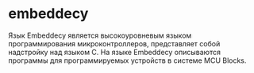 # embeddecy
Язык Embeddecy является высокоуровневым языком программирования микроконтроллеров, представляет собой надстройку над языком С. На языке Embeddecy описываются программы для программируемых устройств в системе MCU Blocks.
